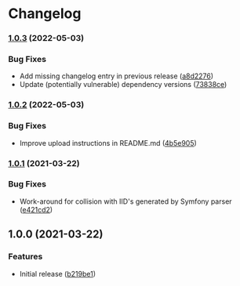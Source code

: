 # Changelog

### [1.0.3](https://www.github.com/fortify-ps/fortify-ssc-parser-php-security-checker/compare/v1.0.2...v1.0.3) (2022-05-03)


### Bug Fixes

* Add missing changelog entry in previous release ([a8d2276](https://www.github.com/fortify-ps/fortify-ssc-parser-php-security-checker/commit/a8d22761838fc44a3a94be2fd02fd7dc9893c4b2))
* Update (potentially vulnerable) dependency versions ([73838ce](https://www.github.com/fortify-ps/fortify-ssc-parser-php-security-checker/commit/73838ce5133c86bb2d9a85b0f9405e2017b2682c))

### [1.0.2](https://www.github.com/fortify-ps/fortify-ssc-parser-php-security-checker/compare/v1.0.1...v1.0.2) (2022-05-03)


### Bug Fixes

* Improve upload instructions in README.md ([4b5e905](https://www.github.com/fortify-ps/fortify-ssc-parser-php-security-checker/commit/4b5e905b906aec552c17446158821aeb1e3d36d1))

### [1.0.1](https://www.github.com/fortify-ps/fortify-ssc-parser-php-security-checker/compare/v1.0.0...v1.0.1) (2021-03-22)


### Bug Fixes

* Work-around for collision with IID's generated by Symfony parser ([e421cd2](https://www.github.com/fortify-ps/fortify-ssc-parser-php-security-checker/commit/e421cd2ab0f48e81b80659a28db8dcea7ce11e16))

## 1.0.0 (2021-03-22)


### Features

* Initial release ([b219be1](https://www.github.com/fortify-ps/fortify-ssc-parser-php-security-checker/commit/b219be1baf168498f81895cf1130c3ea31f3ea09))
